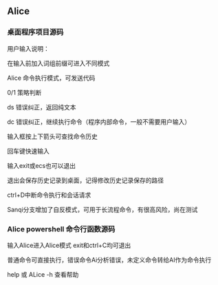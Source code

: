## Alice

### 桌面程序项目源码

用户输入说明：

在输入前加入词组前缀可进入不同模式

Alice 命令执行模式，可发送代码

0/1  策略判断

ds  错误纠正，返回纯文本

dc  错误纠正，继续执行命令（程序内部命令，一般不需要用户输入）

输入框按上下箭头可查找命令历史

回车键快速输入

输入exit或ecs也可以退出

退出会保存历史记录到桌面，记得修改历史记录保存的路径

ctrl+D中断命令执行和会话请求

Sanqi分支增加了自反模式，可用于长流程命令，有很高风险，尚在测试


### Alice powershell 命令行函数源码

输入Alice进入Alice模式 exit和ctrl+C均可退出

普通命令可直接执行，错误命令Ai分析错误，未定义命令转给AI作为命令执行

help 或 ALice -h 查看帮助


